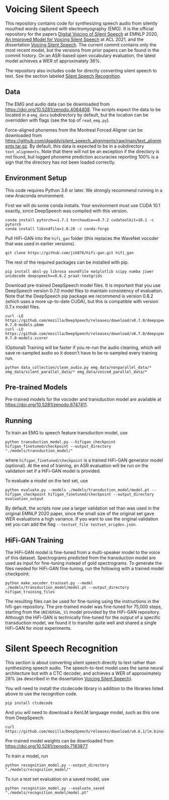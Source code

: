 # Voicing Silent Speech

This repository contains code for synthesizing speech audio from silently mouthed words captured with electromyography (EMG).
It is the official repository for the papers [Digital Voicing of Silent Speech](https://aclanthology.org/2020.emnlp-main.445.pdf) at EMNLP 2020, [An Improved Model for Voicing Silent Speech](https://aclanthology.org/2021.acl-short.23.pdf) at ACL 2021, and the dissertation [Voicing Silent Speech](https://www2.eecs.berkeley.edu/Pubs/TechRpts/2022/EECS-2022-68.pdf).
The current commit contains only the most recent model, but the versions from prior papers can be found in the commit history.
On an ASR-based open vocabulary evaluation, the latest model achieves a WER of approximately 36%.

The repository also includes code for directly converting silent speech to text.  See the section labeled [Silent Speech Recognition](#silent-speech-recognition).

## Data

The EMG and audio data can be downloaded from <https://doi.org/10.5281/zenodo.4064408>.  The scripts expect the data to be located in a `emg_data` subdirectory by default, but the location can be overridden with flags (see the top of `read_emg.py`).

Force-aligned phonemes from the Montreal Forced Aligner can be downloaded from <https://github.com/dgaddy/silent_speech_alignments/raw/main/text_alignments.tar.gz>.
By default, this data is expected to be in a subdirectory `text_alignments`.
Note that there will not be an exception if the directory is not found, but logged phoneme prediction accuracies reporting 100% is a sign that the directory has not been loaded correctly.

## Environment Setup

This code requires Python 3.6 or later.
We strongly recommend running in a new Anaconda environment.

First we will do some conda installs.  Your environment must use CUDA 10.1 exactly, since DeepSpeech was compiled with this version.
```
conda install pytorch==1.7.1 torchaudio==0.7.2 cudatoolkit=10.1 -c pytorch
conda install libsndfile=1.0.28 -c conda-forge
```

Pull HiFi-GAN into the `hifi_gan` folder (this replaces the WaveNet vocoder that was used in earlier versions).
```
git clone https://github.com/jik876/hifi-gan.git hifi_gan
```

The rest of the required packages can be installed with pip.
```
pip install absl-py librosa soundfile matplotlib scipy numba jiwer unidecode deepspeech==0.8.2 praat-textgrids
```

Download pre-trained DeepSpeech model files.  It is important that you use DeepSpeech version 0.7.0 model files to maintain consistency of evaluation.  Note that the DeepSpeech pip package we recommend is version 0.8.2 (which uses a more up-to-date CUDA), but this is compatible with version 0.7.x model files.
```
curl -LO https://github.com/mozilla/DeepSpeech/releases/download/v0.7.0/deepspeech-0.7.0-models.pbmm
curl -LO https://github.com/mozilla/DeepSpeech/releases/download/v0.7.0/deepspeech-0.7.0-models.scorer
```

(Optional) Training will be faster if you re-run the audio cleaning, which will save re-sampled audio so it doesn't have to be re-sampled every training run.
```
python data_collection/clean_audio.py emg_data/nonparallel_data/* emg_data/silent_parallel_data/* emg_data/voiced_parallel_data/*
```

## Pre-trained Models

Pre-trained models for the vocoder and transduction model are available at
<https://doi.org/10.5281/zenodo.6747411>.

## Running

To train an EMG to speech feature transduction model, use
```
python transduction_model.py --hifigan_checkpoint hifigan_finetuned/checkpoint --output_directory "./models/transduction_model/"
```
where `hifigan_finetuned/checkpoint` is a trained HiFi-GAN generator model (optional).
At the end of training, an ASR evaluation will be run on the validation set if a HiFi-GAN model is provided.

To evaluate a model on the test set, use
```
python evaluate.py --models ./models/transduction_model/model.pt --hifigan_checkpoint hifigan_finetuned/checkpoint --output_directory evaluation_output
```

By default, the scripts now use a larger validation set than was used in the original EMNLP 2020 paper, since the small size of the original set gave WER evaluations a high variance.  If you want to use the original validation set you can add the flag `--testset_file testset_origdev.json`.

## HiFi-GAN Training

The HiFi-GAN model is fine-tuned from a multi-speaker model to the voice of this dataset.  Spectrograms predicted from the transduction model are used as input for fine-tuning instead of gold spectrograms.  To generate the files needed for HiFi-GAN fine-tuning, run the following with a trained model checkpoint:
```
python make_vocoder_trainset.py --model ./models/transduction_model/model.pt --output_directory hifigan_training_files
```
The resulting files can be used for fine-tuning using the instructions in the hifi-gan repository.
The pre-trained model was fine-tuned for 75,000 steps, starting from the `UNIVERSAL_V1` model provided by the HiFi-GAN repository.
Although the HiFi-GAN is technically fine-tuned for the output of a specific transduction model, we found it to transfer quite well and shared a single HiFi-GAN for most experiments.

# Silent Speech Recognition

This section is about converting silent speech directly to text rather than synthesizing speech audio.
The speech-to-text model uses the same neural architecture but with a CTC decoder, and achieves a WER of approximately 28% (as described in the dissertation [Voicing Silent Speech](https://www2.eecs.berkeley.edu/Pubs/TechRpts/2022/EECS-2022-68.pdf)).

You will need to install the ctcdecode library in addition to the libraries listed above to use the recognition code.
```
pip install ctcdecode
```

And you will need to download a KenLM language model, such as this one from DeepSpeech:
```
curl https://github.com/mozilla/DeepSpeech/releases/download/v0.6.1/lm.binary
```

Pre-trained model weights can be downloaded from <https://doi.org/10.5281/zenodo.7183877>.

To train a model, run
```
python recognition_model.py --output_directory "./models/recognition_model/"
```

To run a test set evaluation on a saved model, use
```
python recognition_model.py --evaluate_saved "./models/recognition_model/model.pt"
```
